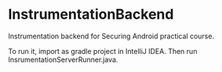 # InstrumentationBackend
Instrumentation backend for Securing Android practical course.

To run it, import as gradle project in IntelliJ IDEA. Then run InsrumentationServerRunner.java.
